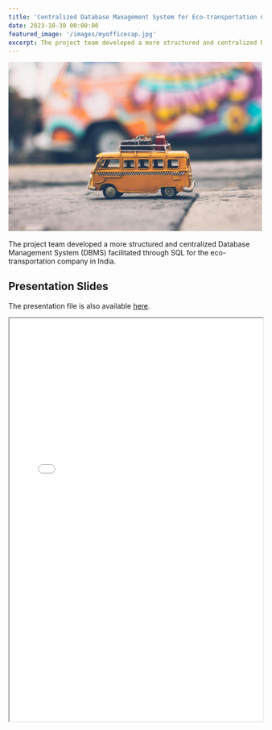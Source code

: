 ```yaml
---
title: 'Centralized Database Management System for Eco-transportation Company'
date: 2023-10-30 00:00:00
featured_image: '/images/myofficecap.jpg'
excerpt: The project team developed a more structured and centralized Database Management System (DBMS) facilitated through SQL for the eco-transportation company in India.
---
```


![](/images/myofficecap.jpg)

The project team developed a more structured and centralized Database Management System (DBMS) facilitated through SQL for the eco-transportation company in India.

## Presentation Slides

The presentation file is also available [here](https://drive.google.com/file/d/1jebVbrQLJjnvu2T9x5SiYiUbx4rxcT1p/view?usp=drive_link).

<iframe width="100%" height="800" src="/pdf/Myofficecap.pdf">

